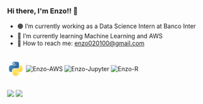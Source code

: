 ### Hi there, I'm Enzo!! 👋

- 🟠 I’m currently working as a Data Science Intern at Banco Inter
- 🤖 I’m currently learning Machine Learning and AWS
- 📧 How to reach me: enzo020100@gmail.com


</div>
<div style="display: inline_block"><br>
  <img align="center" alt="Enzo-Python" height="40" width="40" src="https://raw.githubusercontent.com/devicons/devicon/master/icons/python/python-original.svg">
  <img align="center" alt="Enzo-AWS" height="40" width="100" src="https://img.shields.io/badge/Amazon_AWS-FF9900?style=for-the-badge&logo=amazonaws&logoColor=white">
  <img align="center" alt="Enzo-Jupyter" height="40" width="40" src="https://cdn.jsdelivr.net/gh/devicons/devicon/icons/jupyter/jupyter-original-wordmark.svg">
  <img align="center" alt="Enzo-R" height="40" width="40" src="https://cdn.jsdelivr.net/gh/devicons/devicon/icons/r/r-original.svg">
</div>

  ##

</div>
  <a href = "mailto:enzo_020100@gmail.com"><img src="https://img.shields.io/badge/-Gmail-%23333?style=for-the-badge&logo=gmail&logoColor=red" target="_blank"></a>
  <a href="https://www.linkedin.com/in/enzo-antunes-9858b915a/" target="_blank"><img src="https://img.shields.io/badge/-LinkedIn-%230077B5?style=for-the-badge&logo=linkedin&logoColor=white" target="_blank"></a> 
</div>
  
  
